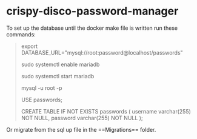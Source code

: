 # crispy-disco-password-manager



To set up the database until the docker make file is written run these commands:




>export DATABASE_URL="mysql://root:password@localhost/passwords"
>
>sudo systemctl enable mariadb
>
>sudo systemctl start mariadb
>
>mysql -u root -p
>
>USE passwords;
>
>CREATE TABLE IF NOT EXISTS passwords (
>    username varchar(255) NOT NULL,
>    password varchar(255) NOT NULL
>);




Or migrate from the sql up file in the ==Migrations== folder.
